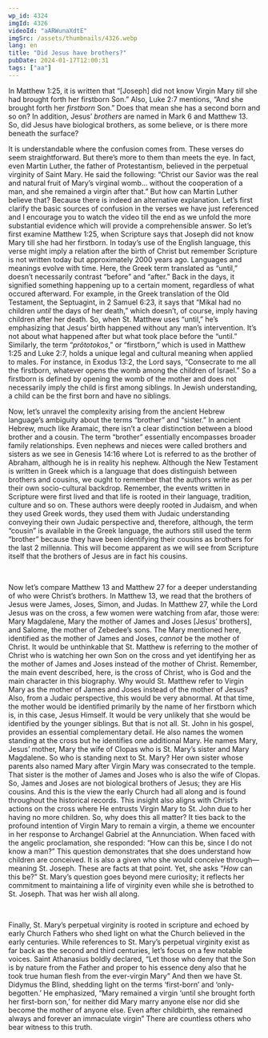 ```yaml
---
wp_id: 4324
imgId: 4326
videoId: "aARWunaXdtE"
imgSrc: /assets/thumbnails/4326.webp
lang: en
title: "Did Jesus have brothers?"
pubDate: 2024-01-17T12:00:31
tags: ["aa"]
---
```


<p><span data-contrast="auto">In Matthew 1:25, it is written that &#8220;[Joseph] did not know Virgin Mary </span><i><span data-contrast="auto">till </span></i><span data-contrast="auto">she had brought forth her firstborn Son.&#8221; Also, Luke 2:7 mentions, &#8220;And she brought forth her </span><i><span data-contrast="auto">firstborn </span></i><span data-contrast="auto">Son.&#8221; Does that mean she has a second born and so on? In addition, Jesus&#8217; </span><i><span data-contrast="auto">brothers </span></i><span data-contrast="auto">are named in Mark 6 and Matthew 13. So, did Jesus have biological brothers, as some believe, or is there more beneath the surface?</span><span data-ccp-props="{&quot;201341983&quot;:0,&quot;335559739&quot;:200,&quot;335559740&quot;:276}"> </span></p>
<p><span data-contrast="auto">It is understandable where the confusion comes from. These verses do seem straightforward. But there’s more to them than meets the eye. In fact, even Martin Luther, the father of Protestantism, believed in the perpetual virginity of Saint Mary. He said the following: &#8220;Christ our Savior was the real and natural fruit of Mary&#8217;s virginal womb&#8230; without the cooperation of a man, and she remained a virgin after that.&#8221; But how can Martin Luther believe that? Because there is indeed an alternative explanation. Let’s first clarify the basic sources of confusion in the verses we have just referenced and I encourage you to watch the video till the end as we unfold the more substantial evidence which will provide a </span><span data-contrast="auto">comprehensible</span><span data-contrast="auto"> answer. So let’s first examine Matthew 1:25, when Scripture says that Joseph did not know Mary till she had her firstborn. In today’s use of the English language, this verse might imply a relation after the birth of Christ but remember Scripture is not written today but approximately 2000 years ago. Languages and meanings evolve with time. Here, the Greek term translated as &#8220;until,&#8221; doesn&#8217;t necessarily contrast &#8220;before&#8221; and &#8220;after.&#8221; Back in the days, it signified something happening up to a certain moment, regardless of what occured afterward. For example, in the Greek translation of the Old Testament, the Septuagint, in 2 Samuel 6:23, it says that &#8220;Mikal had no children </span><i><span data-contrast="auto">until </span></i><span data-contrast="auto">the days of her death,&#8221; which doesn&#8217;t, of course, imply having children after her death. So, when St. Matthew uses &#8220;until,&#8221; he&#8217;s emphasizing that Jesus&#8217; birth happened without any man&#8217;s intervention. It&#8217;s not about what happened after but what took place before the “until.” Similarly, the term &#8220;</span><i><span data-contrast="auto">prôtotokos</span></i><span data-contrast="auto">,&#8221; or &#8220;firstborn,&#8221; which is used in Matthew 1:25 and Luke 2:7, holds a unique legal and cultural meaning when applied to males. For instance, in Exodus 13:2, the Lord says, &#8220;Consecrate to me all the firstborn, whatever opens the womb among the children of Israel.&#8221; So a firstborn is defined by opening the womb of the mother and does not necessarily imply the child is first among siblings. In Jewish understanding, a child can be the first born and have no siblings.</span><span data-ccp-props="{&quot;201341983&quot;:0,&quot;335559739&quot;:200,&quot;335559740&quot;:276}"> </span></p>
<p><span data-contrast="auto">Now, let&#8217;s unravel the complexity arising from the ancient Hebrew language&#8217;s ambiguity about the terms &#8220;brother&#8221; and &#8220;sister.&#8221; In ancient Hebrew, much like Aramaic, there isn&#8217;t a clear distinction between a blood brother and a cousin. The term &#8220;brother&#8221; essentially encompasses broader family relationships. Even nephews and nieces were called brothers and sisters as we see in Genesis 14:16 where Lot is referred to as the brother of Abraham, although he is in reality his nephew. Although the New Testament is written in Greek which is a language that does distinguish between brothers and cousins, we ought to remember that the authors write as per their own socio-cultural backdrop. Remember, the events written in Scripture were first lived and that life is rooted in their language, tradition, culture and so on. These authors were deeply rooted in Judaism, and when they used Greek words, they used them with Judaic understanding conveying their own Judaic perspective and, therefore, although, the term “cousin” is available in the Greek language, the authors still used the term “brother” because they have been identifying their cousins as brothers for the last 2 millennia. This will become apparent as we will see from Scripture itself that the brothers of Jesus are in fact his cousins.</span><span data-ccp-props="{&quot;201341983&quot;:0,&quot;335559739&quot;:200,&quot;335559740&quot;:276}"> </span></p>
<p><span data-ccp-props="{&quot;201341983&quot;:0,&quot;335559739&quot;:200,&quot;335559740&quot;:276}"> </span></p>
<p><span data-contrast="auto">Now let&#8217;s compare Matthew 13 and Matthew 27 for a deeper understanding of who were Christ’s brothers. In Matthew 13, we read that the brothers of Jesus were James, Joses, Simon, and Judas. In Matthew 27, while the Lord Jesus was on the cross, a few women were watching from afar, those were: Mary Magdalene, Mary the mother of James and Joses [Jesus’ brothers], and Salome, the mother of Zebedee’s sons. The Mary mentioned here, identified as the mother of James and Joses, </span><i><span data-contrast="auto">cannot </span></i><span data-contrast="auto">be the mother of Christ. It would be unthinkable that St. Matthew is referring to the mother of Christ who is watching her own Son on the cross and yet identifying her as the mother of James and Joses instead of the mother of Christ. Remember, the main event described, here, is the cross of Christ, who is God and the main character in this biography. Why would St. Matthew refer to Virgin Mary as the mother of James and Joses instead of the mother of Jesus? Also, from a Judaic perspective, this would be very abnormal. At that time, the mother would be identified primarily by the name of her firstborn which is, in this case, Jesus Himself. It would be very unlikely that she would be identified by the younger siblings. But that is not all. St. John in his gospel, provides an essential complementary detail. He also names the women standing at the cross but he identifies one additional Mary. He names Mary, Jesus’ mother, Mary the wife of Clopas who is St. Mary’s sister and Mary Magdalene. So who is standing next to St. Mary? Her own sister whose parents also named Mary after Virgin Mary was consecrated to the temple. That sister is the mother of James and Joses who is also the wife of Clopas. So, James and Joses are not biological brothers of Jesus; they are His cousins. And this is the view the early Church had all along and is found throughout the historical records. This insight also aligns with Christ&#8217;s actions on the cross where He entrusts Virgin Mary to St. John due to her having no more children. So, why does this all matter? It ties back to the profound intention of Virgin Mary to remain a virgin, a theme we encounter in her response to Archangel Gabriel at the Annunciation. When faced with the angelic proclamation, she responded: &#8220;How can this be, since I do not know a man?&#8221; This question demonstrates that she does understand how children are conceived. It is also a given who she would conceive through—meaning St. Joseph. These are facts at that point. Yet, she asks “</span><i><span data-contrast="auto">How</span></i><span data-contrast="auto"> can this be?” St. Mary&#8217;s question goes beyond mere curiosity; it reflects her commitment to maintaining a life of virginity even while she is betrothed to St. Joseph. That was her wish all along.</span><span data-ccp-props="{&quot;201341983&quot;:0,&quot;335559739&quot;:200,&quot;335559740&quot;:276}"> </span></p>
<p><span data-ccp-props="{&quot;201341983&quot;:0,&quot;335559739&quot;:200,&quot;335559740&quot;:276}"> </span></p>
<p><span data-contrast="auto">Finally, St. Mary&#8217;s perpetual virginity is rooted in scripture and echoed by early Church Fathers who shed light on what the Church believed in the early centuries. While references to St. Mary’s perpetual virginity exist as far back as the second and third centuries, let&#8217;s focus on a few notable voices. Saint Athanasius boldly declared, &#8220;Let those who deny that the Son is by nature from the Father and proper to his essence deny also that he took true human flesh from the ever-virgin Mary&#8221; And then we have St. Didymus the Blind, shedding light on the terms &#8216;first-born&#8217; and &#8216;only-begotten.&#8217; He emphasized, &#8220;Mary remained a virgin &#8216;until she brought forth her first-born son,&#8217; for neither did Mary marry anyone else nor did she become the mother of anyone else. Even after childbirth, she remained always and forever an immaculate virgin&#8221; There are countless others who bear witness to this truth.</span><span data-ccp-props="{&quot;201341983&quot;:0,&quot;335559739&quot;:200,&quot;335559740&quot;:276}"> </span></p>
